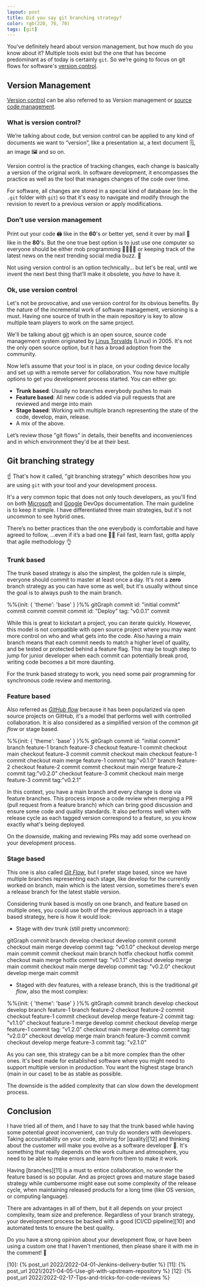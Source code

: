 ```yaml
---
layout: post
title: Did you say git branching strategy?
color: rgb(220, 76, 70)
tags: [git]
---
```


You've definitely heard about version management, but how much do you know about it?
Multiple tools exist but the one that has become predominant as of today is certainly `git`. 
So we’re going to focus on git flows for software's [version control][2].

## Version Management

[Version control][1] can be also referred to as Version management or [source code management][3].

### What is version control?

We’re talking about code, but version control can be applied to any kind of documents we want to “version”, 
like a presentation 📊, a text document 🗒, an image 🖼 and so on.

Version control is the practice of tracking changes, each change is basically a version of the original work.
In software development, it encompasses the practice as well as the tool that manages changes of the code over time.

For software, all changes are stored in a special kind of database (ex: In the `.git` folder with `git`) so that it's
easy to navigate and modify through the revision to revert to a previous version or apply modifications.

### Don’t use version management

Print out your code 🖨 like in the **60**'s or better yet, send it over by mail 📨 like in the **80**'s. 
But the one true best option is to just use one computer so everyone should be either mob programming 👩‍👩‍👦‍👦 or keeping track 
of the latest news on the next trending social media buzz. 📲

Not using version control is an option technically... but let's be real, until we invent the next best thing that’ll
make it obsolete, you _have_ to have it.

### Ok, use version control

Let's not be provocative, and use version control for its obvious benefits. By the nature of the incremental work of
software management, versioning is a must.
Having one source of truth in the main repository is key to allow multiple team players to work on the same project.

We'll be talking about [git][4] which is an open source, source code management system originated by [Linus Torvalds][5]
(Linux) in 2005.
It's not the only open source option, but it has a broad adoption from the community.

Now let’s assume that your tool is in place, on your coding device locally and set up with a remote server for collaboration.
You now have multiple options to get you development process started. You can either go:

- **Trunk based**: Usually no branches everybody pushes to main
- **Feature based**: All new code is added via pull requests that are reviewed and merge into main
- **Stage based**: Working with multiple branch representing the state of the code, develop, main, release.
- A mix of the above.

Let’s review those "git flows" in details, their benefits and inconveniences and in which environment they'd be at their
best.

## Git branching strategy

☝️ That's how it called, "git branching strategy" which describes how you are using `git` with your tool and your
development process.

It's a very common topic that does not only touch developers, as you'll find on both [Microsoft][6] and 
[Google][7] DevOps documentation. The main guideline is to keep it simple. I have differentiated three main strategies,
but it's not uncommon to see hybrid ones.

There’s no better practices than the one everybody is comfortable and have agreed to follow,
...even if it’s a bad one 🙆‍♀️
Fail fast, learn fast, gotta apply that agile methodology 👌

### Trunk based

The trunk based strategy is also the simplest, the golden rule is simple, everyone should commit to master at least once
a day. It's not a __zero__ branch strategy as you can have some as well, but it's usually without since the goal is to always
push to the main branch.

<div class="mermaid">
%%{init: { 'theme': 'base' } }%%
    gitGraph
      commit id: "initial commit"
      commit
      commit
      commit
      commit id: "Deploy" tag: "v0.0.1"
      commit
</div>

While this is great to kickstart a project, you can iterate quickly. However, this model is not compatible with open
source project where you may want more control on who and what gets into the code. 
Also having a main branch means that each commit needs to match a higher level of quality, and be tested or protected
behind a feature flag. This may be tough step to jump for junior developer when each commit can potentially break prod,
writing code becomes a bit more daunting.

For the trunk based strategy to work, you need some pair programming for synchronous code review and mentoring.

### Feature based

Also referred as [_GitHub flow_][8] because it has been popularized via open source projects on GitHub, it's a model that
performs well with controlled collaboration.
It is also considered as a simplified version of the common _git flow_ or stage based.

<div class="mermaid">
%%{init: { 'theme': 'base' } }%%
    gitGraph
      commit id: "initial commit"
      branch feature-1
      branch feature-3
      checkout feature-1
      commit
      checkout main
      checkout feature-3
      commit
      commit
      checkout main
      checkout feature-1
      commit
      checkout main
      merge feature-1
      commit tag:"v0.1.0"
      branch feature-2
      checkout feature-2
      commit
      commit
      checkout main
      merge feature-2
      commit tag:"v0.2.0"
      checkout feature-3
      commit
      checkout main
      merge feature-3
      commit tag:"v0.2.1"
</div>

In this context, you have a main branch and every change is done via feature branches. This process impose a code review
when merging a PR (pull request from a feature branch) which can bring good discussion and ensure some code and quality
standards. It also performs well when with release cycle as each tagged version correspond to a feature, so you know 
exactly what's being deployed.

On the downside, making and reviewing PRs may add some overhead on your development process.

### Stage based

This one is also called [_Git Flow_][9], but I prefer stage based, since we have multiple branches representing each
stage, like develop for the currently worked on branch, main which is the latest version, sometimes there's even a
release branch for the latest stable version.

Considering trunk based is mostly on one branch, and feature based on multiple ones, you could use both of the previous
approach in a stage based strategy, here is how it would look:

- Stage with dev trunk (still pretty uncommon):

<div class="mermaid">
      gitGraph
        commit
        branch develop
        checkout develop
        commit
        commit
        checkout main
        merge develop
        commit tag: "v0.1.0"
        checkout develop
        merge main
        commit
        commit
        checkout main
        branch hotfix
        checkout hotfix
        commit
        checkout main
        merge hotfix
        commit tag: "v0.1.1"
        checkout develop
        merge main
        commit
        checkout main
        merge develop
        commit tag: "v0.2.0"
        checkout develop
        merge main
        commit
</div>

- Staged with dev features, with a release branch, this is the traditional _git flow_, also the most complex:

<div class="mermaid">
%%{init: { 'theme': 'base' } }%%
      gitGraph
        commit
        branch develop
        checkout develop
        branch feature-1
        branch feature-2
        checkout feature-2
        commit
        checkout feature-1
        commit
        checkout develop
        merge feature-2
        commit tag: "v1.1.0"
        checkout feature-1
        merge develop
        commit
        checkout develop
        merge feature-1
        commit tag: "v1.2.0"
        checkout main
        merge develop
        commit tag: "v2.0.0"
        checkout develop
        merge main
        branch feature-3
        commit
        commit
        checkout develop
        merge feature-3
        commit tag: "v2.1.0"
</div>

As you can see, this strategy can be a bit more complex than the other ones. It's best made for established software
where you might need to support multiple version in production. You want the highest stage branch (main in our case) to 
be as stable as possible.

The downside is the added complexity that can slow down the development process.

## Conclusion

I have tried all of them, and I have to say that the trunk based while having some potential _great_ inconvenient, can
truly do wonders with developers. Taking accountability on your code, striving for [quality][12] and thinking about the customer
will make you evolve as a software developer 💪. It's something that really depends on the work culture and atmosphere, 
you need to be able to make errors and learn from them to make it work.

Having [branches][11] is a must to entice collaboration, no wonder the feature based is so popular.
And as project grows and mature stage based strategy while cumbersome might ease out some complexity of the release cycle,
when maintaining released products for a long time (like OS version, or computing language).

There are advantages in all of them, but it all depends on your project complexity, team size and preference. 
Regardless of your branch strategy, your development process be backed with a good [CI/CD pipeline][10] and automated
tests to ensure the best quality.

Do you have a strong opinion about your development flow, or have been using a custom one that I haven't mentioned, 
then please share it with me in the comment! 💛


[1]: https://www.atlassian.com/git/tutorials/what-is-version-control
[2]: https://about.gitlab.com/topics/version-control/
[3]: https://en.wikipedia.org/wiki/Version_control
[4]: https://git-scm.com/
[5]: https://fr.wikipedia.org/wiki/Git
[6]: https://docs.microsoft.com/en-us/azure/devops/repos/git/git-branching-guidance?view=azure-devops
[7]: https://cloud.google.com/architecture/devops/devops-tech-trunk-based-development
[8]: https://docs.github.com/en/get-started/quickstart/github-flow
[9]: https://www.atlassian.com/git/tutorials/comparing-workflows/gitflow-workflow
[10]: {% post_url 2022/2022-04-01-Jenkins-delivery-butler %}
[11]: {% post_url 2021/2021-04-05-Use-git-with-upstream-repository %}
[12]: {% post_url 2022/2022-02-17-Tips-and-tricks-for-code-reviews %}
